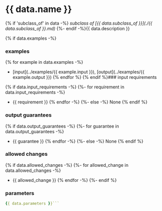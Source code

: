 # {{ data.name }}

{% if 'subclass_of' in data -%}
_subclass of [{{ data.subclass_of }}](./{{ data.subclass_of }}.md)_
{%- endif -%}{{ data.description }}

{% if data.examples -%}
### examples

{% for example in data.examples -%}
- [input](../examples/{{ example.input }}), [output](../examples/{{ example.output }})
{% endfor %}
{% endif %}### input requirements

{% if data.input_requirements -%}
{%- for requirement in data.input_requirements -%}
- {{ requirement }}
{% endfor -%}
{%- else -%}
None
{% endif %}
### output guarantees

{% if data.output_guarantees -%}
{%- for guarantee in data.output_guarantees -%}
- {{ guarantee }}
{% endfor -%}
{%- else -%}
None
{% endif %}
### allowed changes

{% if data.allowed_changes -%}
{%- for allowed_change in data.allowed_changes -%}
- {{ allowed_change }}
{% endfor -%}
{%- endif %}
### parameters

```yaml
{{ data.parameters }}```
